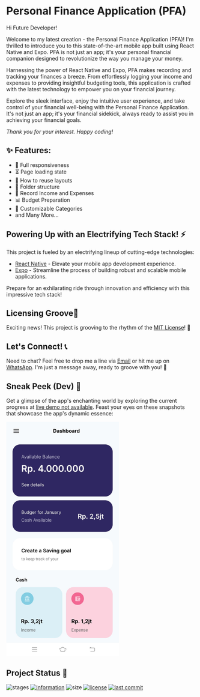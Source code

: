 # Personal Finance Application (PFA)

Hi Future Developer!

Welcome to my latest creation - the Personal Finance Application (PFA)! I'm thrilled to introduce you to this state-of-the-art mobile app built using React Native and Expo. PFA is not just an app; it's your personal financial companion designed to revolutionize the way you manage your money.

Harnessing the power of React Native and Expo, PFA makes recording and tracking your finances a breeze. From effortlessly logging your income and expenses to providing insightful budgeting tools, this application is crafted with the latest technology to empower you on your financial journey.

Explore the sleek interface, enjoy the intuitive user experience, and take control of your financial well-being with the Personal Finance Application. It's not just an app; it's your financial sidekick, always ready to assist you in achieving your financial goals.

*Thank you for your interest. Happy coding!*

## ✨ Features:

- 📱 Full responsiveness
- ⏳ Page loading state
- 🔄 How to reuse layouts
- 📁 Folder structure
- 💸 Record Income and Expenses
- 📊 Budget Preparation
- 🔄 Customizable Categories
- and Many More...

## Powering Up with an Electrifying Tech Stack! ⚡

This project is fueled by an electrifying lineup of cutting-edge technologies:

- [React Native](https://reactnative.dev/) - Elevate your mobile app development experience.
- [Expo](https://expo.dev/) - Streamline the process of building robust and scalable mobile applications.

Prepare for an exhilarating ride through innovation and efficiency with this impressive tech stack!

## Licensing Groove🕺

Exciting news! This project is grooving to the rhythm of the [MIT License](https://github.com/novaardiansyah/personal-finance-app/blob/main/LICENSE)! 🎉

## Let's Connect! 📞

Need to chat? Feel free to drop me a line via [Email](mailto:novaardiansyah78@gmail.com) or hit me up on [WhatsApp](https://wa.me/6289506668480?text=Hi%20Nova,%20I%20have%20a%20question%20about%20your%20project%20on%20GitHub:%20https://github.com/novaardiansyah/personal-finance-app). I'm just a message away, ready to groove with you! 📩

## Sneak Peek (Dev) 🌟

Get a glimpse of the app's enchanting world by exploring the current progress at [live demo not available](). Feast your eyes on these snapshots that showcase the app's dynamic essence:

<div style="margin-bottom: 5px">
  <img src="assets/preview/preview-1.jpg" alt="image-1" style="width: 300px; margin-right: 10px" />
</div>

## Project Status 🚀 

![stages](https://img.shields.io/badge/stages-development-informational)
[![information](https://img.shields.io/badge/information-references-informational)](https://github.com/novaardiansyah/personal-finance-app/blob/main/references.json)
![size](https://img.shields.io/github/repo-size/novaardiansyah/personal-finance-app?label=size&color=informational)
[![license](https://img.shields.io/badge/license-MIT-blue.svg)](https://github.com/novaardiansyah/personal-finance-app/blob/main/LICENSE)
[![last commit](https://img.shields.io/github/last-commit/novaardiansyah/personal-finance-app?label=last%20commit&color=informational)](https://github.com/novaardiansyah/personal-finance-app/commits/main)
